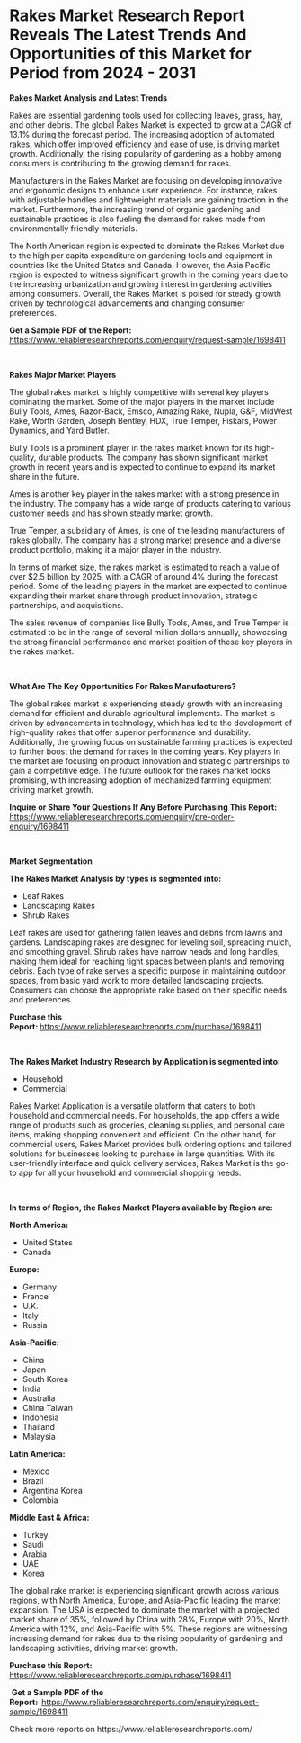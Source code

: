 <p><h1>Rakes Market Research Report Reveals The Latest Trends And Opportunities of this Market for Period from 2024 - 2031</h1></p><p><strong>Rakes Market Analysis and Latest Trends</strong></p>
<p><p>Rakes are essential gardening tools used for collecting leaves, grass, hay, and other debris. The global Rakes Market is expected to grow at a CAGR of 13.1% during the forecast period. The increasing adoption of automated rakes, which offer improved efficiency and ease of use, is driving market growth. Additionally, the rising popularity of gardening as a hobby among consumers is contributing to the growing demand for rakes.</p><p>Manufacturers in the Rakes Market are focusing on developing innovative and ergonomic designs to enhance user experience. For instance, rakes with adjustable handles and lightweight materials are gaining traction in the market. Furthermore, the increasing trend of organic gardening and sustainable practices is also fueling the demand for rakes made from environmentally friendly materials.</p><p>The North American region is expected to dominate the Rakes Market due to the high per capita expenditure on gardening tools and equipment in countries like the United States and Canada. However, the Asia Pacific region is expected to witness significant growth in the coming years due to the increasing urbanization and growing interest in gardening activities among consumers. Overall, the Rakes Market is poised for steady growth driven by technological advancements and changing consumer preferences.</p></p>
<p><strong>Get a Sample PDF of the Report:&nbsp;</strong> <a href="https://www.reliableresearchreports.com/enquiry/request-sample/1698411">https://www.reliableresearchreports.com/enquiry/request-sample/1698411</a></p>
<p>&nbsp;</p>
<p><strong>Rakes Major Market Players</strong></p>
<p><p>The global rakes market is highly competitive with several key players dominating the market. Some of the major players in the market include Bully Tools, Ames, Razor-Back, Emsco, Amazing Rake, Nupla, G&F, MidWest Rake, Worth Garden, Joseph Bentley, HDX, True Temper, Fiskars, Power Dynamics, and Yard Butler.</p><p>Bully Tools is a prominent player in the rakes market known for its high-quality, durable products. The company has shown significant market growth in recent years and is expected to continue to expand its market share in the future.</p><p>Ames is another key player in the rakes market with a strong presence in the industry. The company has a wide range of products catering to various customer needs and has shown steady market growth.</p><p>True Temper, a subsidiary of Ames, is one of the leading manufacturers of rakes globally. The company has a strong market presence and a diverse product portfolio, making it a major player in the industry.</p><p>In terms of market size, the rakes market is estimated to reach a value of over $2.5 billion by 2025, with a CAGR of around 4% during the forecast period. Some of the leading players in the market are expected to continue expanding their market share through product innovation, strategic partnerships, and acquisitions.</p><p>The sales revenue of companies like Bully Tools, Ames, and True Temper is estimated to be in the range of several million dollars annually, showcasing the strong financial performance and market position of these key players in the rakes market.</p></p>
<p>&nbsp;</p>
<p><strong>What Are The Key Opportunities For Rakes Manufacturers?</strong></p>
<p><p>The global rakes market is experiencing steady growth with an increasing demand for efficient and durable agricultural implements. The market is driven by advancements in technology, which has led to the development of high-quality rakes that offer superior performance and durability. Additionally, the growing focus on sustainable farming practices is expected to further boost the demand for rakes in the coming years. Key players in the market are focusing on product innovation and strategic partnerships to gain a competitive edge. The future outlook for the rakes market looks promising, with increasing adoption of mechanized farming equipment driving market growth.</p></p>
<p><strong>Inquire or Share Your Questions If Any Before Purchasing This Report:</strong> <a href="https://www.reliableresearchreports.com/enquiry/pre-order-enquiry/1698411">https://www.reliableresearchreports.com/enquiry/pre-order-enquiry/1698411</a></p>
<p>&nbsp;</p>
<p><strong>Market Segmentation</strong></p>
<p><strong>The Rakes Market Analysis by types is segmented into:</strong></p>
<p><ul><li>Leaf Rakes</li><li>Landscaping Rakes</li><li>Shrub Rakes</li></ul></p>
<p><p>Leaf rakes are used for gathering fallen leaves and debris from lawns and gardens. Landscaping rakes are designed for leveling soil, spreading mulch, and smoothing gravel. Shrub rakes have narrow heads and long handles, making them ideal for reaching tight spaces between plants and removing debris. Each type of rake serves a specific purpose in maintaining outdoor spaces, from basic yard work to more detailed landscaping projects. Consumers can choose the appropriate rake based on their specific needs and preferences.</p></p>
<p><strong>Purchase this Report:&nbsp;</strong><a href="https://www.reliableresearchreports.com/purchase/1698411">https://www.reliableresearchreports.com/purchase/1698411</a></p>
<p>&nbsp;</p>
<p><strong>The Rakes Market Industry Research by Application is segmented into:</strong></p>
<p><ul><li>Household</li><li>Commercial</li></ul></p>
<p><p>Rakes Market Application is a versatile platform that caters to both household and commercial needs. For households, the app offers a wide range of products such as groceries, cleaning supplies, and personal care items, making shopping convenient and efficient. On the other hand, for commercial users, Rakes Market provides bulk ordering options and tailored solutions for businesses looking to purchase in large quantities. With its user-friendly interface and quick delivery services, Rakes Market is the go-to app for all your household and commercial shopping needs.</p></p>
<p>&nbsp;</p>
<p><strong>In terms of Region, the Rakes Market Players available by Region are:</strong></p>
<p>
    <p> <strong> North America: </strong>
        <ul>
            <li>United States</li>
            <li>Canada</li>
        </ul>
        </p> 
    <p> <strong> Europe: </strong>
        <ul>
            <li>Germany</li>
            <li>France</li>
            <li>U.K.</li>
            <li>Italy</li>
            <li>Russia</li>
        </ul>
        </p> 
    <p> <strong> Asia-Pacific: </strong>
        <ul>
            <li>China</li>
            <li>Japan</li>
            <li>South Korea</li>
            <li>India</li>
            <li>Australia</li>
            <li>China Taiwan</li>
            <li>Indonesia</li>
            <li>Thailand</li>
            <li>Malaysia</li>
        </ul>
        </p> 
    <p> <strong> Latin America: </strong>
        <ul>
            <li>Mexico</li>
            <li>Brazil</li>
            <li>Argentina Korea</li>
            <li>Colombia</li>
        </ul>
        </p> 
    <p> <strong> Middle East & Africa: </strong>
        <ul>
            <li>Turkey</li>
            <li>Saudi</li>
            <li>Arabia</li>
            <li>UAE</li>
            <li>Korea</li>
        </ul>
    </p>
    </p>
<p><p>The global rake market is experiencing significant growth across various regions, with North America, Europe, and Asia-Pacific leading the market expansion. The USA is expected to dominate the market with a projected market share of 35%, followed by China with 28%, Europe with 20%, North America with 12%, and Asia-Pacific with 5%. These regions are witnessing increasing demand for rakes due to the rising popularity of gardening and landscaping activities, driving market growth.</p></p>
<p><strong>Purchase this Report: </strong><a href="https://www.reliableresearchreports.com/purchase/1698411">https://www.reliableresearchreports.com/purchase/1698411</a></p>
<p>&nbsp;<strong>Get a Sample PDF of the Report:&nbsp;&nbsp;</strong><a href="https://www.reliableresearchreports.com/enquiry/request-sample/1698411">https://www.reliableresearchreports.com/enquiry/request-sample/1698411</a></p>
<p><strong></strong></p>
<p>Check more reports on https://www.reliableresearchreports.com/</p>